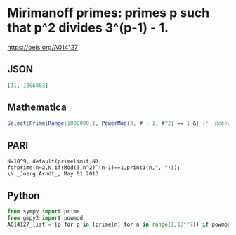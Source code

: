 # Mirimanoff primes: primes p such that p^2 divides 3^\(p\-1\) \- 1\.
https://oeis.org/A014127
## JSON
```JSON
[11, 1006003]
```
## Mathematica
```Mathematica
Select[Prime[Range[1000000]], PowerMod[3, # - 1, #^2] == 1 &] (* _Robert Price_, May 17 2019 *)
```
## PARI
```PARI
N=10^9; default(primelimit,N);
forprime(n=2,N,if(Mod(3,n^2)^(n-1)==1,print1(n,", ")));
\\ _Joerg Arndt_, May 01 2013
```
## Python
```Python
from sympy import prime
from gmpy2 import powmod
A014127_list = [p for p in (prime(n) for n in range(1,10**7)) if powmod(3,p-1,p*p) == 1] # _Chai Wah Wu_, Dec 03 2014
```

